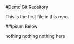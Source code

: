 #Demo Git Reository

This is the first file in this repo.



##Ipsum Below


nothing nothing nothing here



